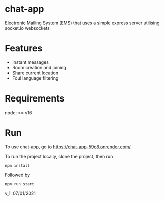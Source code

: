# chat-app
Electronic Mailing System (EMS) that uses a simple express server utilising socket.io websockets

# Features
- Instant messages
- Room creation and joining
- Share current location
- Foul language filtering

# Requirements
node: >= v16

# Run
To use chat-app, go to https://chat-app-59c8.onrender.com/

To run the project locally, clone the project, then run
```
npm install
```
Followed by
```
npm run start
```
v_1: 07/01/2021

